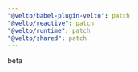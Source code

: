 ```yaml
---
"@velto/babel-plugin-velto": patch
"@velto/reactive": patch
"@velto/runtime": patch
"@velto/shared": patch
---
```


beta
